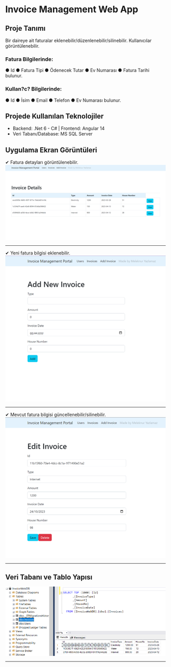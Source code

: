 ﻿# Invoice Management Web App
## Proje Tanımı
Bir daireye ait faturalar eklenebilir/düzenlenebilir/silinebilir.
Kullanıcılar görüntülenebilir.

### Fatura Bilgilerinde:
●  Id ● Fatura Tipi ● Ödenecek Tutar ● Ev Numarası ● Fatura Tarihi bulunur.

### Kullan?c? Bilgilerinde:
● Id ● İsim ● Email ● Telefon ● Ev Numarası bulunur.

## Projede Kullanılan Teknolojiler
- Backend: .Net 6 - C# | Frontend: Angular 14
- Veri Tabanı/Database: MS SQL Server 

## Uygulama Ekran Görüntüleri
✔ Fatura detayları görüntülenebilir.
![Invoice_Details](https://github.com/melekny/Invoice-Management-Web-App/blob/main/UI_Screenshots/invoice_details.png)

---

✔ Yeni fatura bilgisi eklenebilir.
![Add_Invoice](https://github.com/melekny/Invoice-Management-Web-App/blob/main/UI_Screenshots/add_invoice.png)

---

✔ Mevcut fatura bilgisi güncellenebilir/silinebilir.
![Update_Delete_Invoice](https://github.com/melekny/Invoice-Management-Web-App/blob/main/UI_Screenshots/edit_delete_invoice.png)

---

## Veri Tabanı ve Tablo Yapısı
![Database](https://github.com/melekny/Invoice-Management-Web-App/blob/main/UI_Screenshots/database.png)

---